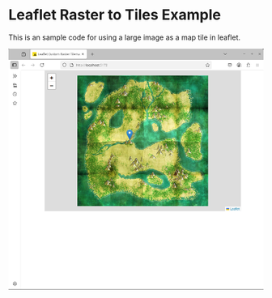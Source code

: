 # Leaflet Raster to Tiles Example

This is an sample code for using a large image as a map tile in leaflet.

![Preview](screenshots/preview.png)
